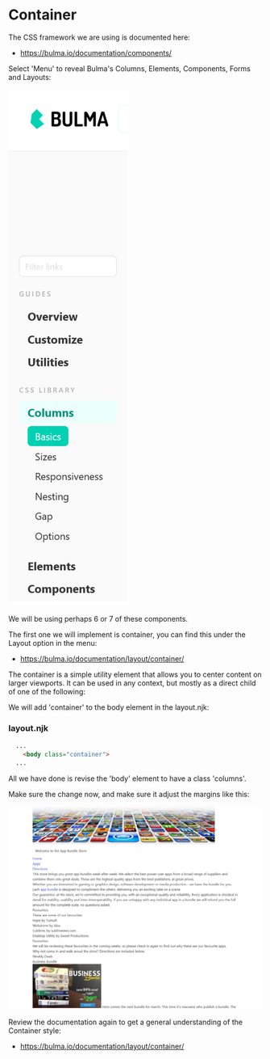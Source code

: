 # Container

The CSS framework we are using is documented here:

- <https://bulma.io/documentation/components/>

Select 'Menu' to reveal Bulma's Columns, Elements, Components, Forms and Layouts:

![](img/02.png)

We will be using perhaps 6 or 7 of these components.

The first one we will implement is container, you can find this under the Layout option in the menu:

- <https://bulma.io/documentation/layout/container/>

The container is a simple utility element that allows you to center content on larger viewports. It can be used in any context, but mostly as a direct child of one of the following:

We will add 'container' to the body element in the layout.njk:

### layout.njk

~~~html
  ...
    <body class="container">
  ...
~~~

All we have done is revise the 'body' element to have a class 'columns'. 


Make sure the change now, and make sure it adjust the margins like this:

![alt text](img/03.png)

Review the documentation again to get a general understanding of the Container style:

- <https://bulma.io/documentation/layout/container/>